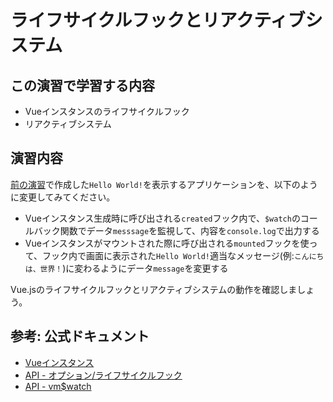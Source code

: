 # ライフサイクルフックとリアクティブシステム

## この演習で学習する内容
- Vueインスタンスのライフサイクルフック
- リアクティブシステム

## 演習内容
[前の演習](./hello-world.md)で作成した`Hello World!`を表示するアプリケーションを、以下のように変更してみてください。

- Vueインスタンス生成時に呼び出される`created`フック内で、`$watch`のコールバック関数でデータ`messsage`を監視して、内容を`console.log`で出力する
- Vueインスタンスがマウントされた際に呼び出される`mounted`フックを使って、フック内で画面に表示された`Hello World!`適当なメッセージ(例:`こんにちは、世界！`)に変わるようにデータ`message`を変更する

Vue.jsのライフサイクルフックとリアクティブシステムの動作を確認しましょう。

## 参考: 公式ドキュメント
- [Vueインスタンス](https://jp.vuejs.org/v2/guide/instance.html)
- [API - オプション/ライフサイクルフック](https://jp.vuejs.org/v2/api/#%E3%82%AA%E3%83%97%E3%82%B7%E3%83%A7%E3%83%B3-%E3%83%A9%E3%82%A4%E3%83%95%E3%82%B5%E3%82%A4%E3%82%AF%E3%83%AB%E3%83%95%E3%83%83%E3%82%AF)
- [API - vm$watch](https://jp.vuejs.org/v2/api/#vm-watch)
